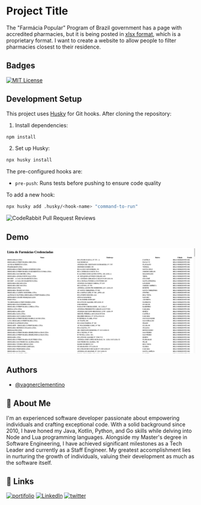 
# Project Title

The "Farmácia Popular" Program of Brazil government has a page with accredited
pharmacies, but it is being posted in [xlsx
format](https://www.gov.br/saude/pt-br/composicao/sectics/farmacia-popular/arquivos/farmacias_credenciadas_pfpb_atualizada.xlsx/view),
which is a proprietary format. I want to create a website to allow people to
filter pharmacies closest to their residence.

## Badges

[![MIT License](https://img.shields.io/badge/License-MIT-green.svg)](https://choosealicense.com/licenses/mit/)

## Development Setup

This project uses [Husky](https://typicode.github.io/husky/) for Git hooks. After cloning the repository:

1. Install dependencies:
```bash
npm install
```

2. Set up Husky:
```bash
npx husky install
```

The pre-configured hooks are:
- `pre-push`: Runs tests before pushing to ensure code quality

To add a new hook:
```bash
npx husky add .husky/<hook-name> "command-to-run"
```
![CodeRabbit Pull Request Reviews](https://img.shields.io/coderabbit/prs/github/vagnerclementino/achefarmaciapopular?utm_source=oss&utm_medium=github&utm_campaign=vagnerclementino%2Fachefarmaciapopular&labelColor=171717&color=FF570A&link=https%3A%2F%2Fcoderabbit.ai&label=CodeRabbit+Reviews)

## Demo

![The landing page](frontpage.png)

## Authors

- [@vagnerclementino](https://www.github.com/vagnerclementino)

## 🚀 About Me

I'm an experienced software developer passionate about empowering individuals
and crafting exceptional code. With a solid background since 2010, I have honed
my Java, Kotlin, Python, and Go skills while delving into Node and Lua
programming languages. Alongside my Master's degree in Software Engineering, I
have achieved significant milestones as a Tech Leader and currently as a Staff
Engineer. My greatest accomplishment lies in nurturing the growth of
individuals, valuing their development as much as the software itself.

## 🔗 Links

[![portifolio](https://img.shields.io/badge/my_portfolio-000?style=for-the-badge&logo=ko-fi&logoColor=white)](https://clementino.me)
[![LinkedIn](https://img.shields.io/badge/linkedin-0A66C2?style=for-the-badge&logo=linkedin&logoColor=white)](https://www.linkedin.com/in/vclementino)
[![twitter](https://img.shields.io/badge/twitter-1DA1F2?style=for-the-badge&logo=twitter&logoColor=white)](https://www.twitter.com/vclementino)
